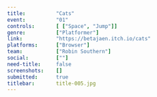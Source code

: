 ```yaml
---
title:          "Cats"
event:          "01"
controls:       [ ["Space", "Jump"]]
genre:          ["Platformer"]
link:           "https://betajaen.itch.io/cats"
platforms:      ["Browser"]
team:           ["Robin Southern"]
social:         [""]
need-title:     false
screenshots:    []
submitted:      true
titlebar:       title-005.jpg
---
```


